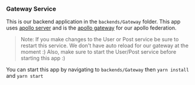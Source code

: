 ### Gateway Service

This is our backend application in the `backends/Gateway` folder. This app uses [apollo server](https://www.apollographql.com/docs/apollo-server/) and is the [apollo gateway](https://www.apollographql.com/docs/federation/gateway/) for our apollo federation.

> Note: If you make changes to the User or Post service be sure to restart this service. We don't have auto reload for our gateway at the moment :) Also, make sure to start the User/Post service before starting this app :)

You can start this app by navigating to `backends/Gateway` then `yarn install` and `yarn start`
